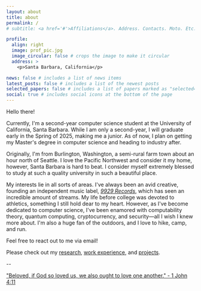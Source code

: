```yaml
---
layout: about
title: about
permalink: /
# subtitle: <a href='#'>Affiliations</a>. Address. Contacts. Moto. Etc.

profile:
  align: right
  image: prof_pic.jpg
  image_circular: false # crops the image to make it circular
  address: >
    <p>Santa Barbara, California</p>

news: false # includes a list of news items
latest_posts: false # includes a list of the newest posts
selected_papers: false # includes a list of papers marked as "selected={true}"
social: true # includes social icons at the bottom of the page
---
```


Hello there!

Currently, I'm a second-year computer science student at the University of California, Santa Barbara. While I am only a second-year, I will graduate early in the Spring of 2025, making me a junior. As of now, I plan on getting my Master's degree in computer science and heading to industry after.

Originally, I'm from Burlington, Washington, a semi-rural farm town about an hour north of Seattle. I love the Pacific Northwest and consider it my home, however, Santa Barbara is hard to beat. I consider myself extremely blessed to study at such a quality university in such a beautiful place.

My interests lie in all sorts of areas. I've always been an avid creative, founding an independent music label, [_9929 Records_](/projects), which has seen an incredible amount of streams. My life before college was devoted to athletics, something I still hold dear to my heart. However, as I've become dedicated to computer science, I've been enamored with computability theory, quantum computing, cryptocurrency, and security—all I wish I knew more about. I'm also a huge fan of the outdoors, and I love to hike, camp, and run.

Feel free to react out to me via email!

Please check out my [research](/research), [work experience](/experience), and [projects](/projects).

--

["Beloved, if God so loved us, we also ought to love one another." - 1 John 4:11](https://www.bible.com/bible/59/1jn.4.11)

<!-- I am currently working on a few projects, which you can find on my [projects page](/projects). I am also working on a few papers, which you can find on my [papers page](/papers). I am also working on a few other things, which you can find on my [other page](/other). -->
